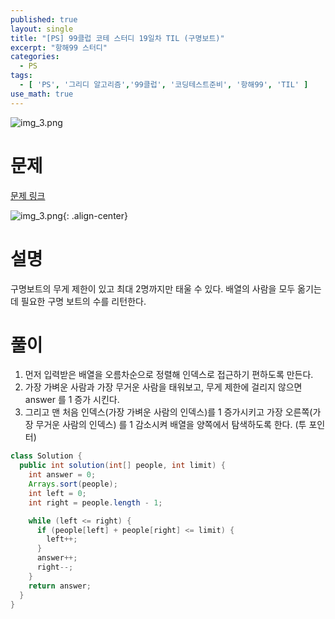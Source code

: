 ```yaml
---
published: true
layout: single
title: "[PS] 99클럽 코테 스터디 19일차 TIL (구명보트)"
excerpt: "항해99 스터디"
categories:
  - PS
tags:
  - [ 'PS', '그리디 알고리즘','99클럽', '코딩테스트준비', '항해99', 'TIL' ]
use_math: true
---
```



![img_3.png](https://zhtmr.github.io/static-files-for-posting/images/20240722/99club_TIL_thumbnail/%EA%B8%B0%EB%B3%B8%ED%98%951_java.png?raw=true)

# 문제

[문제 링크](https://school.programmers.co.kr/learn/courses/30/lessons/42885)

![img_3.png](https://zhtmr.github.io/static-files-for-posting/images/20240809/ex.png?raw=true){: .align-center}

# 설명
구명보트의 무게 제한이 있고 최대 2명까지만 태울 수 있다. 배열의 사람을 모두 옮기는 데 필요한 구명 보트의 수를 리턴한다.
# 풀이
1. 먼저 입력받은 배열을 오름차순으로 정렬해 인덱스로 접근하기 편하도록 만든다.
2. 가장 가벼운 사람과 가장 무거운 사람을 태워보고, 무게 제한에 걸리지 않으면 answer 를 1 증가 시킨다.
3. 그리고 맨 처음 인덱스(가장 가벼운 사람의 인덱스)를 1 증가시키고 가장 오른쪽(가장 무거운 사람의 인덱스) 를 1 감소시켜 배열을 양쪽에서 탐색하도록 한다. (투 포인터)

```java
class Solution {
  public int solution(int[] people, int limit) {
    int answer = 0;
    Arrays.sort(people);
    int left = 0;
    int right = people.length - 1;

    while (left <= right) {
      if (people[left] + people[right] <= limit) {
        left++;
      }
      answer++;
      right--;
    }
    return answer;
  }
}
```
